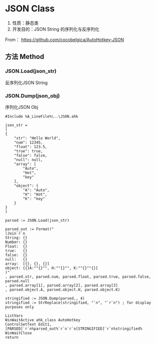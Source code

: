 # JSON Class

1.  性质：静态类
2.	开发目的：JSON String 的序列化与反序列化



 From： https://github.com/cocobelgica/AutoHotkey-JSON 

## 方法 Method

### JSON.Load(json_str)

反序列化JSON String

### JSON.Dump(json_obj)

序列化JSON Obj

```AutoHotKey
#Include %A_LineFile%\..\JSON.ahk

json_str =
(
{
	"str": "Hello World",
	"num": 12345,
	"float": 123.5,
	"true": true,
	"false": false,
	"null": null,
	"array": [
		"Auto",
		"Hot",
		"key"
	],
	"object": {
		"A": "Auto",
		"H": "Hot",
		"K": "key"
	}
}
)

parsed := JSON.Load(json_str)

parsed_out := Format("
(Join`r`n
String: {}
Number: {}
Float:  {}
true:   {}
false:  {}
null:   {}
array:  [{}, {}, {}]
object: {{}A:""{}"", H:""{}"", K:""{}""{}}
)"
, parsed.str, parsed.num, parsed.float, parsed.true, parsed.false, parsed.null
, parsed.array[1], parsed.array[2], parsed.array[3]
, parsed.object.A, parsed.object.H, parsed.object.K)

stringified := JSON.Dump(parsed,, 4)
stringified := StrReplace(stringified, "`n", "`r`n") ; for display purposes only

ListVars
WinWaitActive ahk_class AutoHotkey
ControlSetText Edit1, [PARSED]`r`n%parsed_out%`r`n`r`n[STRINGIFIED]`r`n%stringified%
WinWaitClose
return
```




